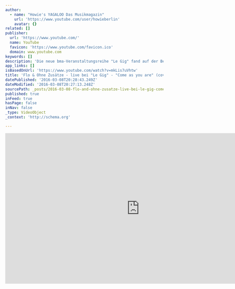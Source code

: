 ```yaml
---
author:
  - name: "Howie's YAGALOO Das Musikmagazin"
    url: 'https://www.youtube.com/user/howieberlin'
    avatar: {}
related: []
publisher:
  url: 'https://www.youtube.com/'
  name: YouTube
  favicon: 'https://www.youtube.com/favicon.ico'
  domain: www.youtube.com
keywords: []
description: 'Die neue bma-Veranstaltungsreihe "Le Gig" fand auf der Bel Etage des Melitta Sundström statt. Nachwuchsförderung par excellence. Hier sind Flo und Ohne Zusätze mit dem Cover "Come As You Are".'
app_links: []
isBasedOnUrl: 'https://www.youtube.com/watch?v=mkLis7uVhtw'
title: 'Flo & Ohne Zusätze - live bei "Le Gig" - "Come as you are" (cover)'
datePublished: '2016-03-08T20:28:43.249Z'
dateModified: '2016-03-08T20:27:13.248Z'
sourcePath: _posts/2016-03-08-flo-and-ohne-zusatze-live-bei-le-gig-come-as-you-are.md
published: true
inFeed: true
hasPage: false
inNav: false
_type: VideoObject
_context: 'http://schema.org'

---
```

<iframe src="https://cdn.embedly.com/widgets/media.html?src=https%3A%2F%2Fwww.youtube.com%2Fembed%2FmkLis7uVhtw%3Ffeature%3Doembed&amp;url=https%3A%2F%2Fwww.youtube.com%2Fwatch%3Fv%3DmkLis7uVhtw&amp;image=https%3A%2F%2Fi.ytimg.com%2Fvi%2FmkLis7uVhtw%2Fhqdefault.jpg&amp;key=b7d04c9b404c499eba89ee7072e1c4f7&amp;type=text%2Fhtml&amp;schema=youtube" width="854" height="480" scrolling="no" frameborder="0" allowfullscreen="allowfullscreen" style=""></iframe>